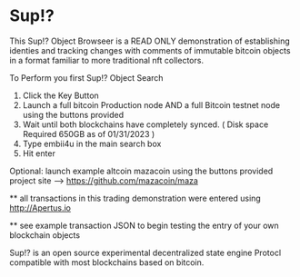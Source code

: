 # Sup!? 

This Sup!? Object Browseer is a READ ONLY demonstration of establishing identies and tracking changes with comments of immutable bitcoin objects in a format familiar to more traditional nft collectors.


To Perform you first Sup!? Object Search

1. Click the Key Button
2. Launch a full bitcoin Production node AND a full Bitcoin testnet node using the buttons provided
3. Wait until both blockchains have completely synced.  ( Disk space Required 650GB as of 01/31/2023 )
4. Type embii4u in the main search box
5. Hit enter


Optional:
launch example altcoin mazacoin using the buttons provided   project site -->  https://github.com/mazacoin/maza



** all transactions in this trading demonstration were entered using http://Apertus.io 

** see example transaction JSON to begin testing the entry of your own blockchain objects

 
 
 
  

 Sup!? is an open source experimental decentralized state engine Protocl compatible with most blockchains based on bitcoin.
